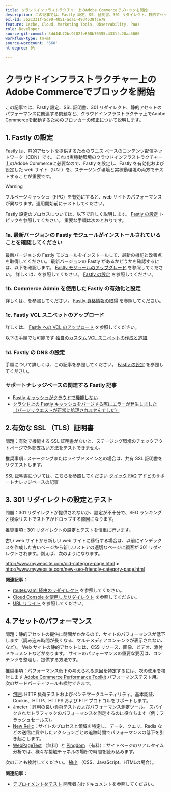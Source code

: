 ```yaml
---
title: クラウドインフラストラクチャー上のAdobe Commerceでブロックを開始
description: この記事では、Fastly 設定、SSL 証明書、301 リダイレクト、静的アセットのパフォーマンスに関連する問題など、クラウドインフラストラクチャ上でAdobe Commerceを起動するためのブロッカーの修正について説明します。
exl-id: 3b2c331f-5d90-4051-ada1-4934538fce79
feature: Cache, Cloud, Marketing Tools, Observability, Paas
role: Developer
source-git-commit: 3dd44b72bc9f02fe808b70355c4331fc28aa3606
workflow-type: tm+mt
source-wordcount: '660'
ht-degree: 0%

---
```


# クラウドインフラストラクチャー上のAdobe Commerceでブロックを開始

この記事では、Fastly 設定、SSL 証明書、301 リダイレクト、静的アセットのパフォーマンスに関連する問題など、クラウドインフラストラクチャ上でAdobe Commerceを起動するためのブロッカーの修正について説明します。

## 1. Fastly の設定

[Fastly](https://www.fastly.com/) は、静的アセットを提供するためのワニス ベースのコンテンツ配信ネットワーク（CDN）です。 これは実稼動環境のクラウドインフラストラクチャー上のAdobe Commerceに必要なので、Fastly を設定し、Fastly を有効化および設定した web サイト（UAT）を、ステージング環境と実稼動環境の両方でテストすることが重要です。

>[!WARNING]
>
>フルページキャッシュ（FPC）を有効にすると、web サイトのパフォーマンスが異なります。運用開始前にテストしてください。

Fastly 設定のプロセスについては、以下で詳しく説明します。 [Fastly の設定](https://experienceleague.adobe.com/docs/commerce-cloud-service/user-guide/cdn/setup-fastly/fastly-configuration.html) トピックを参照してください。 重要な手順は次のとおりです。

### 1a. 最新バージョンの Fastly モジュールがインストールされていることを確認してください

最新バージョンの Fastly モジュールをインストールして、最新の機能と改善点を取得してください。 最新バージョンの Fastly があるかどうかを確認するには、以下を確認します。 [Fastly モジュールのアップグレード](https://experienceleague.adobe.com/docs/commerce-cloud-service/user-guide/cdn/setup-fastly/fastly-configuration.html#upgrade-the-fastly-module) を参照してください。 詳しくは、を参照してください。 [Fastly の設定](https://experienceleague.adobe.com/docs/commerce-cloud-service/user-guide/cdn/setup-fastly/fastly-configuration.html) を参照してください。

### 1b. Commerce Admin を使用した Fastly の有効化と設定

詳しくは、を参照してください。 [Fastly 資格情報の取得](https://experienceleague.adobe.com/docs/commerce-cloud-service/user-guide/cdn/setup-fastly/fastly-configuration.html#get-fastly-credentials) を参照してください。

### 1c. Fastly VCL スニペットのアップロード

詳しくは、 [Fastly への VCL のアップロード](https://experienceleague.adobe.com/docs/commerce-cloud-service/user-guide/cdn/setup-fastly/fastly-configuration.html) を参照してください。

以下の手順でも可能です [独自のカスタム VCL スニペットの作成と追加](https://experienceleague.adobe.com/docs/commerce-cloud-service/user-guide/cdn/custom-vcl-snippets/fastly-vcl-custom-snippets.html).

### 1d. Fastly の DNS の設定


手順について詳しくは、この記事を参照してください。 [Fastly の設定](https://experienceleague.adobe.com/docs/commerce-cloud-service/user-guide/cdn/setup-fastly/fastly-configuration.html#update-dns-configuration-with-development-settings) を参照してください。

### サポートナレッジベースの関連する Fastly 記事

* [Fastly キャッシュがクラウドで機能しない](/help/troubleshooting/miscellaneous/fastly-caching-is-not-working-on-magento-cloud.md)
* [クラウド上の Fastly キャッシュをパージする際にエラーが発生しました（パージリクエストが正常に処理されませんでした）](/help/troubleshooting/miscellaneous/error-purging-fastly-cache-on-cloud-the-purge-request-was-not-processed-successfully.md)

## 2.有効な SSL （TLS）証明書

問題：有効で機能する SSL 証明書がないと、ステージング環境のチェックアウトページで外部支払い方法をテストできません。

推奨事項 **:** ステージングまたはライブドメイン名の場合は、共有 SSL 証明書をリクエストします。

SSL 証明書については、こちらを参照してください [クイック FAQ](/help/announcements/adobe-commerce-announcements/magento-ssl-tls-certificate-requirements-and-clean-up.md) アドビのサポートナレッジベースの記事

## 3. 301 リダイレクトの設定とテスト

問題：301 リダイレクトが提供されないか、設定が不十分で、SEO ランキングと検索リストでストアがドロップする原因になります。

推奨事項 **:** 301 リダイレクトの設定とテストを慎重に行います。

古い web サイトから新しい web サイトに移行する場合は、以前にインデックスを作成した古いページから新しいストアの適切なページに顧客が 301 リダイレクトされます。例えば、次のようになります。

http://www.mywebsite.com/old-category-page.html **>** http://www.mywebsite.com/new-seo-friendly-category-page.html

**関連記事：**

* [routes.yaml 経由のリダイレクト](https://experienceleague.adobe.com/docs/commerce-cloud-service/user-guide/configure/routes/redirects.html) を参照してください。
* [Cloud Console を使用したリダイレクト](https://experienceleague.adobe.com/docs/commerce-cloud-service/user-guide/project/overview.html) を参照してください。
* [URL リライト](https://experienceleague.adobe.com/docs/commerce-admin/marketing/seo/url-rewrites/url-rewrite.html) を参照してください。

## 4.アセットのパフォーマンス

問題：静的アセットの提供に時間がかかるので、サイトのパフォーマンスが低下します（読み込み時間が長くなる、マルチメディアコンテンツが表示されない、など）。 Web サイトの静的アセットには、CSS リソース、画像、ビデオ、添付ドキュメントなどがあります。 サイトのパフォーマンスの重要な要因は、コンテンツを整理し、提供する方法です。

推奨事項：パフォーマンス低下の考えられる原因を特定するには、次の使用を検討します [Adobe Commerce Performance Toolkit](https://github.com/magento/magento2/tree/2.3/setup/performance-toolkit) パフォーマンステスト用。 次のサードパーティツールも検討できます。

* [包囲](https://www.joedog.org/siege-home/): HTTP 負荷テストおよびベンチマークユーティリティ。基本認証、Cookie、HTTP、HTTPS および FTP プロトコルをサポートします。
* [Jmeter](https://jmeter.apache.org/)：評判の良い負荷テストおよびパフォーマンス測定ツール。 スパイクされたトラフィックのパフォーマンスを測定するのに役立ちます（例：フラッシュセールス）。
* [New Relic](https://support.newrelic.com/)：サイトのプロセスと領域を特定し、データ、クエリ、Redis などの送信に費やしたアクションごとの追跡時間でパフォーマンスの低下を引き起こします。
* [WebPageTest](https://www.webpagetest.org/) （無料）と [Pingdom](https://www.pingdom.com/) （有料）：サイトページのリアルタイム分析では、様々な接触チャネルの場所で時間を読み込みます。

次のことも検討してください。 [縮小](https://experienceleague.adobe.com/docs/commerce-cloud-service/user-guide/configure-store/store-settings.html) （CSS、JavaScript、HTMLの場合）。

**関連記事：**

* [デプロイメントをテスト](https://experienceleague.adobe.com/docs/commerce-cloud-service/user-guide/develop/test/staging-and-production.html) 開発者向けドキュメントを参照してください。
